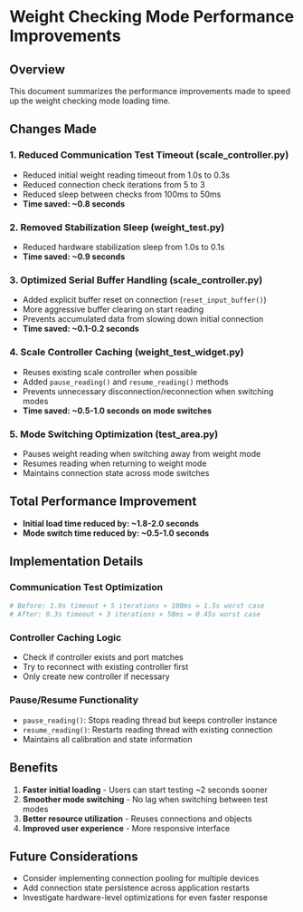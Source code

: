 # Weight Checking Mode Performance Improvements

## Overview
This document summarizes the performance improvements made to speed up the weight checking mode loading time.

## Changes Made

### 1. **Reduced Communication Test Timeout** (scale_controller.py)
- Reduced initial weight reading timeout from 1.0s to 0.3s
- Reduced connection check iterations from 5 to 3
- Reduced sleep between checks from 100ms to 50ms
- **Time saved: ~0.8 seconds**

### 2. **Removed Stabilization Sleep** (weight_test.py)
- Reduced hardware stabilization sleep from 1.0s to 0.1s
- **Time saved: ~0.9 seconds**

### 3. **Optimized Serial Buffer Handling** (scale_controller.py)
- Added explicit buffer reset on connection (`reset_input_buffer()`)
- More aggressive buffer clearing on start reading
- Prevents accumulated data from slowing down initial connection
- **Time saved: ~0.1-0.2 seconds**

### 4. **Scale Controller Caching** (weight_test_widget.py)
- Reuses existing scale controller when possible
- Added `pause_reading()` and `resume_reading()` methods
- Prevents unnecessary disconnection/reconnection when switching modes
- **Time saved: ~0.5-1.0 seconds on mode switches**

### 5. **Mode Switching Optimization** (test_area.py)
- Pauses weight reading when switching away from weight mode
- Resumes reading when returning to weight mode
- Maintains connection state across mode switches

## Total Performance Improvement
- **Initial load time reduced by: ~1.8-2.0 seconds**
- **Mode switch time reduced by: ~0.5-1.0 seconds**

## Implementation Details

### Communication Test Optimization
```python
# Before: 1.0s timeout + 5 iterations × 100ms = 1.5s worst case
# After: 0.3s timeout + 3 iterations × 50ms = 0.45s worst case
```

### Controller Caching Logic
- Check if controller exists and port matches
- Try to reconnect with existing controller first
- Only create new controller if necessary

### Pause/Resume Functionality
- `pause_reading()`: Stops reading thread but keeps controller instance
- `resume_reading()`: Restarts reading thread with existing connection
- Maintains all calibration and state information

## Benefits
1. **Faster initial loading** - Users can start testing ~2 seconds sooner
2. **Smoother mode switching** - No lag when switching between test modes
3. **Better resource utilization** - Reuses connections and objects
4. **Improved user experience** - More responsive interface

## Future Considerations
- Consider implementing connection pooling for multiple devices
- Add connection state persistence across application restarts
- Investigate hardware-level optimizations for even faster response
